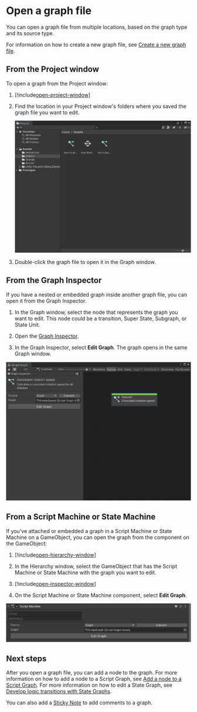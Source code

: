 # Open a graph file 

You can open a graph file from multiple locations, based on the graph type and its source type. 

For information on how to create a new graph file, see [Create a new graph file](vs-create-graph.md).

## From the Project window 

To open a graph from the Project window: 

1. [!include[open-project-window](./snippets/vs-open-project-window.md)] 

2. Find the location in your Project window's folders where you saved the graph file you want to edit.

    ![An image of the Editor's Project window. It displays graph files that can be opened to edit.](images/vs-open-project-window-graph-files.png)

3. Double-click the graph file to open it in the Graph window. 

## From the Graph Inspector 

If you have a nested or embedded graph inside another graph file, you can open it from the Graph Inspector.

1. In the Graph window, select the node that represents the graph you want to edit. 
    This node could be a transition, Super State, Subgraph, or State Unit. 

1. Open the [Graph Inspector](vs-interface-overview.md#the-graph-inspector).

2. In the Graph Inspector, select **Edit Graph**. 
    The graph opens in the same Graph window. 

![An image of a graph open in the Graph Inspector, with a Subgraph node selected.](images/vs-existing-graph-example-subgraph.png)

## From a Script Machine or State Machine 

If you've attached or embedded a graph in a Script Machine or State Machine on a GameObject, you can open the graph from the component on the GameObject: 

1. [!include[open-hierarchy-window](./snippets/vs-open-hierarchy-window.md)]

1. In the Hierarchy window, select the GameObject that has the Script Machine or State Machine with the graph you want to edit.   

1. [!include[open-inspector-window](./snippets/vs-open-inspector-window.md)]

2. On the Script Machine or State Machine component, select **Edit Graph**. 

![An image of a Script Machine component in the Inspector.](images/vs-script-machine.png)

## Next steps 

After you open a graph file, you can add a node to the graph. For more information on how to add a node to a Script Graph, see [Add a node to a Script Graph](vs-add-node-to-graph.md). For more information on how to edit a State Graph, see [Develop logic transitions with State Graphs](vs-state-graphs-intro.md).

You can also add a [Sticky Note](vs-sticky-notes.md) to add comments to a graph.